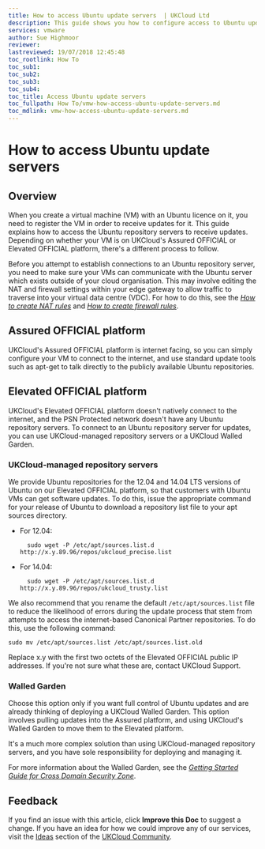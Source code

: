 ```yaml
---
title: How to access Ubuntu update servers  | UKCloud Ltd
description: This guide shows you how to configure access to Ubuntu update servers from within vCloud Director
services: vmware
author: Sue Highmoor
reviewer:
lastreviewed: 19/07/2018 12:45:48
toc_rootlink: How To
toc_sub1: 
toc_sub2:
toc_sub3:
toc_sub4:
toc_title: Access Ubuntu update servers
toc_fullpath: How To/vmw-how-access-ubuntu-update-servers.md
toc_mdlink: vmw-how-access-ubuntu-update-servers.md
---
```


# How to access Ubuntu update servers

## Overview

When you create a virtual machine (VM) with an Ubuntu licence on it, you need to register the VM in order to receive updates for it. This guide explains how to access the Ubuntu repository servers to receive updates. Depending on whether your VM is on UKCloud's Assured OFFICIAL or Elevated OFFICIAL platform, there's a different process to follow.

Before you attempt to establish connections to an Ubuntu repository server, you need to make sure your VMs can communicate with the Ubuntu server which exists outside of your cloud organisation. This may involve editing the NAT and firewall settings within your edge gateway to allow traffic to traverse into your virtual data centre (VDC). For how to do this, see the [*How to create NAT rules*](vmw-how-create-nat-rules.md) and [*How to create firewall rules*](vmw-how-create-firewall-rules.md).

## Assured OFFICIAL platform

UKCloud's Assured OFFICIAL platform is internet facing, so you can simply configure your VM to connect to the internet, and use standard update tools such as apt-get to talk directly to the publicly available Ubuntu repositories.

## Elevated OFFICIAL platform

UKCloud's Elevated OFFICIAL platform doesn't natively connect to the internet, and the PSN Protected network doesn't have any Ubuntu repository servers. To connect to an Ubuntu repository server for updates, you can use UKCloud-managed repository servers or a UKCloud Walled Garden.

### UKCloud-managed repository servers

We provide Ubuntu repositories for the 12.04 and 14.04 LTS versions of Ubuntu on our Elevated OFFICIAL platform, so that customers with Ubuntu VMs can get software updates. To do this, issue the appropriate command for your release of Ubuntu to download a repository list file to your apt sources directory.

- For 12.04:

        sudo wget -P /etc/apt/sources.list.d http://x.y.89.96/repos/ukcloud_precise.list

- For 14.04:

        sudo wget -P /etc/apt/sources.list.d http://x.y.89.96/repos/ukcloud_trusty.list

We also recommend that you rename the default `/etc/apt/sources.list` file to reduce the likelihood of errors during the update process that stem from attempts to access the internet-based Canonical Partner repositories. To do this, use the following command:

    sudo mv /etc/apt/sources.list /etc/apt/sources.list.old

Replace x.y with the first two octets of the Elevated OFFICIAL public IP addresses. If you're not sure what these are, contact UKCloud Support.

### Walled Garden

Choose this option only if you want full control of Ubuntu updates and are already thinking of deploying a UKCloud Walled Garden. This option involves pulling updates into the Assured platform, and using UKCloud's Walled Garden to move them to the Elevated platform.

It's a much more complex solution than using UKCloud-managed repository servers, and you have sole responsibility for deploying and managing it.

For more information about the Walled Garden, see the [*Getting Started Guide for Cross Domain Security Zone*](../cdsz/cdsz-gs-walled-garden.md).

## Feedback

If you find an issue with this article, click **Improve this Doc** to suggest a change. If you have an idea for how we could improve any of our services, visit the [Ideas](https://community.ukcloud.com/ideas) section of the [UKCloud Community](https://community.ukcloud.com).

